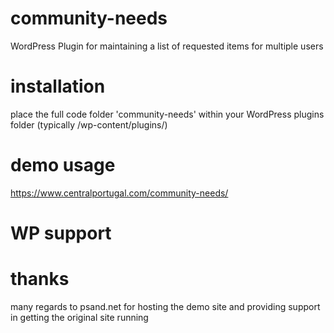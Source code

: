 # community-needs
WordPress Plugin for maintaining a list of requested items for multiple users

# installation
place the full code folder 'community-needs' within your WordPress plugins folder
(typically /wp-content/plugins/)

# demo usage
https://www.centralportugal.com/community-needs/

# WP support

# thanks
many regards to psand.net for hosting the demo site and providing support in getting the original site running
